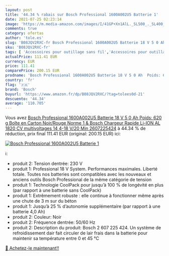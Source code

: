 ```yaml
---
layout: post
title: '44.34 % rabais sur Bosch Professional 1600A002U5 Batterie 1'
date: 2021-07-25 02:23:14
image: 'https://m.media-amazon.com/images/I/41GP+Xn1AlL._SL500_._SL400_.jpg'
comments: true
category: ofertas
author: 'tole.es'
slug: 'B08JQV2RXC-fr Bosch Professional 1600A002U5 Batterie 18 V 5 0 Ah Poids:...'
sku: 'B08JQV2RXC-fr'
tags: [ 'Accessoires pour outillage sans fil','Accessoires pour outillage électroportatif','Bricolage','Chargeurs pour outils sans fil','Outillage à main et électroportatif','Packs batterie pour outils sans fil','bosch', ]
actualPrice: 111.41 EUR
currency: EUR
price: 111.41
comparePrice: 200.15 EUR
prodname: 'Bosch Professional 1600A002U5 Batterie 18 V 5 0 Ah  Poids: 620 g  Boîte en Carton  Noir/Rouge Norme 1 & Bosch Chargeur Rapide Li-ION AL 1820 CV  multivoltages 14 4-18 V/20 Min  2607225424'
country: 'fr'
flag: '🇫🇷'
brand: 'Bosch'
buyurl: 'https://www.amazon.fr/dp/B08JQV2RXC/?tag=tolees0d-21'
descuento: '44.34'
average: '110.705'
---
```


Vous avez [Bosch Professional 1600A002U5 Batterie 18 V 5 0 Ah  Poids: 620 g  Boîte en Carton  Noir/Rouge Norme 1 & Bosch Chargeur Rapide Li-ION AL 1820 CV  multivoltages 14 4-18 V/20 Min  2607225424](https://www.amazon.fr/dp/B08JQV2RXC/?tag=tolees0d-21)  à  44.34 % de réduction, prix final  111.41 EUR (original: 200.15 EUR) ici:

[![Bosch Professional 1600A002U5 Batterie 1](https://m.media-amazon.com/images/I/41GP+Xn1AlL._SL500_._SL400_.jpg)](https://www.amazon.fr/dp/B08JQV2RXC/?tag=tolees0d-21)

ℹ️:

- produit 2: Tension dentrée: 230 V
- produit 1: Professional 18 V System. Performances maximales. Liberté totale. Toutes nos batteries sont compatibles avec les nouveaux et anciens outils Bosch Professional de la même catégorie de tension
- produit 1: Technologie CoolPack pour jusqu’à 100 % de longévité en plus (par rapport à une batterie sans CoolPack)
- produit 1: Extrêmement robuste : elle continue à fonctionner même après une chute de 3 m sur du béton
- produit 1: Jusqu’à 25 % d’autonomie supplémentaire (par rapport à une batterie 4,0 Ah)
- produit 2: Couleur: Noir
- produit 2: Fréquence dentrée: 50/60 Hz
- produit 2: Description du produit: Bosch 2 607 225 424. Un système de refroidissement dair fait circuler de lair frais dans la batterie pour maintenir sa température entre 0 et 45 °C

[🛒 Achetez-le maintenant!!](https://www.amazon.fr/dp/B08JQV2RXC/?tag=tolees0d-21)

